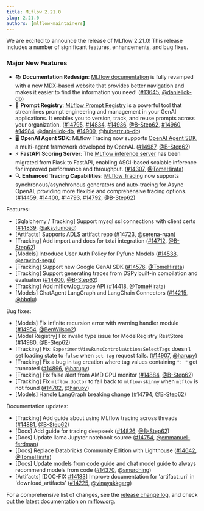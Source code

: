 ```yaml
---
title: MLflow 2.21.0
slug: 2.21.0
authors: [mlflow-maintainers]
---
```


We are excited to announce the release of MLflow 2.21.0! This release includes a number of significant features, enhancements, and bug fixes.

### Major New Features

- 📚 **Documentation Redesign**: [MLflow documentation](https://mlflow.org/docs/latest/) is fully revamped with a new MDX-based website that provides better navigation and makes it easier to find the information you need! ([#13645](https://github.com/mlflow/mlflow/pull/13645), [@daniellok-db](https://github.com/daniellok-db))
- 🤖 **Prompt Registry**: [MLflow Prompt Registry](https://mlflow.org/docs/latest/prompts/) is a powerful tool that streamlines prompt engineering and management in your GenAI applications. It enables you to version, track, and reuse prompts across your organization. ([#14795](https://github.com/mlflow/mlflow/pull/14795), [#14834](https://github.com/mlflow/mlflow/pull/14834), [#14936](https://github.com/mlflow/mlflow/pull/14936), [@B-Step62](https://github.com/B-Step62), [#14960](https://github.com/mlflow/mlflow/pull/14960), [#14984](https://github.com/mlflow/mlflow/pull/14984), [@daniellok-db](https://github.com/daniellok-db), [#14909](https://github.com/mlflow/mlflow/pull/14909), [@hubertzub-db](https://github.com/hubertzub-db))
- 🖥️ **OpenAI Agent SDK**: MLflow Tracing now supports [OpenAI Agent SDK](https://openai.github.io/openai-agents-python/), a multi-agent framework developed by OpenAI. ([#14987](https://github.com/mlflow/mlflow/pull/14987), [@B-Step62](https://github.com/B-Step62))
- ⚡️ **FastAPI Scoring Server**: The [MLflow inference server](https://mlflow.org/docs/latest/deployment/deploy-model-locally/#serving-frameworks) has been migrated from Flask to FastAPI, enabling ASGI-based scalable inference for improved performance and throughput. ([#14307](https://github.com/mlflow/mlflow/pull/14307), [@TomeHirata](https://github.com/TomeHirata))
- 🔍 **Enhanced Tracing Capabilities**: [MLflow Tracing](https://mlflow.org/docs/latest/tracing/) now supports synchronous/asynchronous generators and auto-tracing for Async OpenAI, providing more flexible and comprehensive tracing options. ([#14459](https://github.com/mlflow/mlflow/pull/14459), [#14400](https://github.com/mlflow/mlflow/pull/14400), [#14793](https://github.com/mlflow/mlflow/pull/14793), [#14792](https://github.com/mlflow/mlflow/pull/14792), [@B-Step62](https://github.com/B-Step62))

Features:

- [Sqlalchemy / Tracking] Support mysql ssl connections with client certs ([#14839](https://github.com/mlflow/mlflow/pull/14839), [@aksylumoed](https://github.com/aksylumoed))
- [Artifacts] Supports ADLS artifact repo ([#14723](https://github.com/mlflow/mlflow/pull/14723), [@serena-ruan](https://github.com/serena-ruan))
- [Tracking] Add import and docs for txtai integration ([#14712](https://github.com/mlflow/mlflow/pull/14712), [@B-Step62](https://github.com/B-Step62))
- [Models] Introduce User Auth Policy for Pyfunc Models ([#14538](https://github.com/mlflow/mlflow/pull/14538), [@aravind-segu](https://github.com/aravind-segu))
- [Tracking] Support new Google GenAI SDK ([#14576](https://github.com/mlflow/mlflow/pull/14576), [@TomeHirata](https://github.com/TomeHirata))
- [Tracking] Support generating traces from DSPy built-in compilation and evaluation ([#14400](https://github.com/mlflow/mlflow/pull/14400), [@B-Step62](https://github.com/B-Step62))
- [Tracking] Add mlflow.log_trace API ([#14418](https://github.com/mlflow/mlflow/pull/14418), [@TomeHirata](https://github.com/TomeHirata))
- [Models] ChatAgent LangGraph and LangChain Connectors ([#14215](https://github.com/mlflow/mlflow/pull/14215), [@bbqiu](https://github.com/bbqiu))

Bug fixes:

- [Models] Fix infinite recursion error with warning handler module ([#14954](https://github.com/mlflow/mlflow/pull/14954), [@BenWilson2](https://github.com/BenWilson2))
- [Model Registry] Fix invalid type issue for ModelRegistry RestStore ([#14980](https://github.com/mlflow/mlflow/pull/14980), [@B-Step62](https://github.com/B-Step62))
- [Tracking] Fix: `ExperimentViewRunsControlsActionsSelectTags` doesn't set loading state to `false` when `set-tag` request fails. ([#14907](https://github.com/mlflow/mlflow/pull/14907), [@harupy](https://github.com/harupy))
- [Tracking] Fix a bug in tag creation where tag values containing `": "` get truncated ([#14896](https://github.com/mlflow/mlflow/pull/14896), [@harupy](https://github.com/harupy))
- [Tracking] Fix false alert from AMD GPU monitor ([#14884](https://github.com/mlflow/mlflow/pull/14884), [@B-Step62](https://github.com/B-Step62))
- [Tracking] Fix `mlflow.doctor` to fall back to `mlflow-skinny` when `mlflow` is not found ([#14782](https://github.com/mlflow/mlflow/pull/14782), [@harupy](https://github.com/harupy))
- [Models] Handle LangGraph breaking change ([#14794](https://github.com/mlflow/mlflow/pull/14794), [@B-Step62](https://github.com/B-Step62))

Documentation updates:

- [Tracking] Add guide about using MLflow tracing across threads ([#14881](https://github.com/mlflow/mlflow/pull/14881), [@B-Step62](https://github.com/B-Step62))
- [Docs] Add guide for tracing deepseek ([#14826](https://github.com/mlflow/mlflow/pull/14826), [@B-Step62](https://github.com/B-Step62))
- [Docs] Update llama Jupyter notebook source ([#14754](https://github.com/mlflow/mlflow/pull/14754), [@emmanuel-ferdman](https://github.com/emmanuel-ferdman))
- [Docs] Replace Databricks Community Edition with Lighthouse ([#14642](https://github.com/mlflow/mlflow/pull/14642), [@TomeHirata](https://github.com/TomeHirata))
- [Docs] Update models from code guide and chat model guide to always recommend models from code ([#14370](https://github.com/mlflow/mlflow/pull/14370), [@smurching](https://github.com/smurching))
- [Artifacts] [DOC-FIX [#14183](https://github.com/mlflow/mlflow/pull/14183)] Improve documentation for 'artifact_uri' in 'download_artifacts' ([#14225](https://github.com/mlflow/mlflow/pull/14225), [@vinayakkgarg](https://github.com/vinayakkgarg))

For a comprehensive list of changes, see the [release change log](https://github.com/mlflow/mlflow/releases/tag/v2.21.0), and check out the latest documentation on [mlflow.org](http://mlflow.org/).
